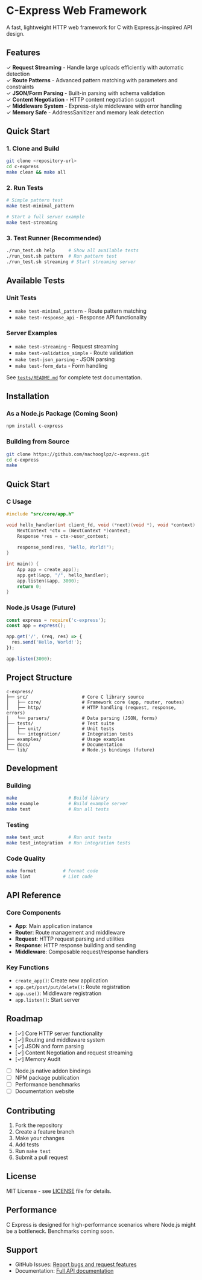 # C-Express Web Framework

A fast, lightweight HTTP web framework for C with Express.js-inspired API design.

## Features

✓ **Request Streaming** - Handle large uploads efficiently with automatic detection  
✓ **Route Patterns** - Advanced pattern matching with parameters and constraints  
✓ **JSON/Form Parsing** - Built-in parsing with schema validation  
✓ **Content Negotiation** - HTTP content negotiation support  
✓ **Middleware System** - Express-style middleware with error handling  
✓ **Memory Safe** - AddressSanitizer and memory leak detection

## Quick Start

### 1. Clone and Build

```bash
git clone <repository-url>
cd c-express
make clean && make all
```

### 2. Run Tests

```bash
# Simple pattern test
make test-minimal_pattern

# Start a full server example
make test-streaming 
```

### 3. Test Runner (Recommended)

```bash
./run_test.sh help     # Show all available tests
./run_test.sh pattern  # Run pattern test
./run_test.sh streaming # Start streaming server
```

## Available Tests

### Unit Tests
- `make test-minimal_pattern` - Route pattern matching
- `make test-response_api` - Response API functionality

### Server Examples  
- `make test-streaming` - Request streaming
- `make test-validation_simple` - Route validation
- `make test-json_parsing` - JSON parsing
- `make test-form_data` - Form handling

See [`tests/README.md`](tests/README.md) for complete test documentation.

## Installation

### As a Node.js Package (Coming Soon)

```bash
npm install c-express
```

### Building from Source

```bash
git clone https://github.com/nachooglpz/c-express.git
cd c-express
make
```

## Quick Start

### C Usage

```c
#include "src/core/app.h"

void hello_handler(int client_fd, void (*next)(void *), void *context) {
    NextContext *ctx = (NextContext *)context;
    Response *res = ctx->user_context;
    
    response_send(res, "Hello, World!");
}

int main() {
    App app = create_app();
    app.get(&app, "/", hello_handler);
    app.listen(&app, 3000);
    return 0;
}
```

### Node.js Usage (Future)

```javascript
const express = require('c-express');
const app = express();

app.get('/', (req, res) => {
  res.send('Hello, World!');
});

app.listen(3000);
```

## Project Structure

```
c-express/
├── src/                    # Core C library source
│   ├── core/               # Framework core (app, router, routes)
│   ├── http/               # HTTP handling (request, response, errors)
│   └── parsers/            # Data parsing (JSON, forms)
├── tests/                  # Test suite
│   ├── unit/               # Unit tests
│   └── integration/        # Integration tests
├── examples/               # Usage examples
├── docs/                   # Documentation
└── lib/                    # Node.js bindings (future)
```

## Development

### Building

```bash
make                   # Build library
make example           # Build example server
make test              # Run all tests
```

### Testing

```bash
make test_unit         # Run unit tests
make test_integration  # Run integration tests
```

### Code Quality

```bash
make format          # Format code
make lint            # Lint code
```

## API Reference

### Core Components

- **App**: Main application instance
- **Router**: Route management and middleware
- **Request**: HTTP request parsing and utilities
- **Response**: HTTP response building and sending
- **Middleware**: Composable request/response handlers

### Key Functions

- `create_app()`: Create new application
- `app.get/post/put/delete()`: Route registration
- `app.use()`: Middleware registration
- `app.listen()`: Start server

## Roadmap

- [✓] Core HTTP server functionality
- [✓] Routing and middleware system
- [✓] JSON and form parsing
- [✓] Content Negotiation and request streaming
- [✓] Memory Audit
- [ ] Node.js native addon bindings
- [ ] NPM package publication
- [ ] Performance benchmarks
- [ ] Documentation website

## Contributing

1. Fork the repository
2. Create a feature branch
3. Make your changes
4. Add tests
5. Run `make test`
6. Submit a pull request

## License

MIT License - see [LICENSE](LICENSE) file for details.

## Performance

C Express is designed for high-performance scenarios where Node.js might be a bottleneck. Benchmarks coming soon.

## Support

- GitHub Issues: [Report bugs and request features](https://github.com/nachooglpz/c-express/issues)
- Documentation: [Full API documentation](docs/API.md)